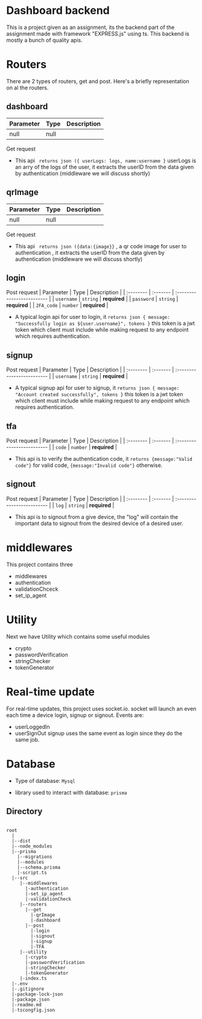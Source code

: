 
# Dashboard backend

This is a project given as an assignment, its the backend part of the assignment made with framework "EXPRESS.js" using ts.
This backend is mostly a bunch of quality apis.

# Routers
There are 2 types of routers, get and post. Here's a briefly representation on al the routers.


## dashboard 
| Parameter | Type     | Description                |
| :-------- | :------- | :------------------------- |
| null | null |  |
Get request
- This api ` returns json ({ userLogs: logs, name:username }`  userLogs is an arry of the logs of the user, it extracts the userID from the data given by authentication (middleware we will discuss shortly)

## qrImage 
| Parameter | Type     | Description                |
| :-------- | :------- | :------------------------- |
| null | null | |
Get request
- This api ` returns json ({data:{image}}` , a qr code image for user to authentication , it extracts the userID from the data given by authentication (middleware we will discuss shortly) 

## login 
Post request
| Parameter | Type     | Description                |
| :-------- | :------- | :------------------------- |
| `username` | `string` | **required** |
| `password` | `string` | **required** |
| `2FA_code` | `number` | **required** |
- A typical login api for user to login, it `returns json { message: "Successfully login as ${user.username}", tokens }` this token is a jwt token which client must include while making request to any endpoint which requires authentication.

## signup 
Post request
| Parameter | Type     | Description                |
| :-------- | :------- | :------------------------- |
| `username` | `string` | **required** |
- A typical signup api for user to signup, it ` returns json { message: "Account created successfully", tokens } ` this token is a jwt token which client must include while making request to any endpoint which requires authentication.

## tfa 
Post request
| Parameter | Type     | Description                |
| :-------- | :------- | :------------------------- |
| `code` | `number` | **required** |
- This api is to verify the authentication code, it `returns {message:"Valid code"}` for valid code, `{message:"Invalid code"}` otherwise.


## signout 
Post request
| Parameter | Type     | Description                |
| :-------- | :------- | :------------------------- |
| `log` | `string` | **required** |
- This api is to signout from a give device, the "log" will contain the important data to signout from the desired device of a desired user.

# middlewares

This project contains three
- middlewares
- authentication
- validationChceck
- set_ip_agent

# Utility

Next we have Utility which contains some useful modules     
- crypto
- passwordVerification
- stringChecker
- tokenGenerator

# Real-time update
For real-time updates, this project uses socket.io. socket will launch an even each time a device login, signup or signout. Events are: 
- userLoggedIn
- userSignOut
signup uses the same event as login since they do the same job.

# Database
- Type of database: `Mysql`

- library used to interact with database: `prisma`

## Directory
```

root
  |
  |--dist
  |--node_modules
  |--prisma
    |--migrations
    |--modules
    |--schema.prisma
    |-script.ts
  |--src
     |--middlewares
       |-authentication
       |-set_ip_agent
       |-validationCheck
     |--routers
       |--get
         |-qrImage
         |-dashboard
       |--post
         |-login
         |-signout
         |-signup
         |-TFA
     |--utility
       |-crypto
       |-passwordVerification
       |-stringChecker
       |-tokenGenerator
     |-index.ts
  |-.env
  |-.gitignore
  |-package-lock-json
  |-package.json
  |-readme.md
  |-tscongfig.json
